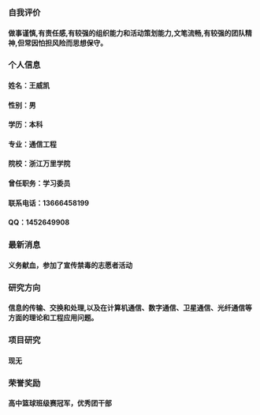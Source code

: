 ### 自我评价
#### 做事谨慎,有责任感,有较强的组织能力和活动策划能力,文笔流畅,有较强的团队精神,但常因怕担风险而思想保守。
### 个人信息
#### 姓名：王威凯
#### 性别：男
#### 学历：本科
#### 专业：通信工程
#### 院校：浙江万里学院
#### 曾任职务：学习委员
#### 联系电话：13666458199
#### QQ：1452649908
### 最新消息
#### 义务献血，参加了宣传禁毒的志愿者活动
### 研究方向
#### 信息的传输、交换和处理,以及在计算机通信、数字通信、卫星通信、光纤通信等方面的理论和工程应用问题。
### 项目研究
#### 现无
### 荣誉奖励
#### 高中篮球班级赛冠军，优秀团干部
